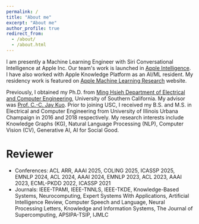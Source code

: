 ```yaml
---
permalink: /
title: "About me"
excerpt: "About me"
author_profile: true
redirect_from: 
  - /about/
  - /about.html
---
```


I am presently a Machine Learning Engineer with Siri Conversational Intelligence at Apple Inc. Our team's work is launched in [Apple Intelligence](https://www.apple.com/apple-intelligence/). I have also worked with Apple Knowledge Platform as an AI/ML resident. My residency work is featured on [Apple Machine Learning Research](https://machinelearning.apple.com/research/time-sensitive-finetuning) website.

Previously, I obtained my Ph.D. from [Ming Hsieh Department of Electrical and Computer Engineering](https://minghsiehece.usc.edu/), University of Southern California. My advisor was [Prof. C.-C. Jay Kuo](https://mcl.usc.edu/people/cckuo/). Prior to joining USC, I received my B.S. and M.S. in Electrical and Computer Engineering from University of Illinois Urbana Champaign in 2016 and 2018 respectively. My research interests include Knowledge Graphs (KG), Natural Language Processing (NLP), Computer Vision (CV), Generative AI, AI for Social Good.

Reviewer
======
* Conferences: ACL ARR, AAAI 2025, COLING 2025, ICASSP 2025, EMNLP 2024, ACL 2024, AAAI 2024, EMNLP 2023, ACL 2023, AAAI 2023, ECML-PKDD 2022, ICASSP 2021
* Journals: IEEE-TPAMI, IEEE-TNNLS, IEEE-TKDE, Knowledge-Based Systems, Neurocomputing, Expert Systems With Applications, Artificial Intelligence Review, Computer Speech and Language, Neural Processing Letters, Knowledge and Information Systems, The Journal of Supercomputing, APSIPA-TSIP, IJMLC 